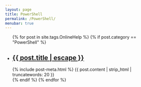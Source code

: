```yaml
---
layout: page
title: PowerShell
permalink: /PowerShell/
menubar: true
---
```

<div class="home">

  <ul class="post-list">
    {% for post in site.tags.OnlineHelp %}
    {% if post.category == "PowerShell" %}
      <li>
        <h2>
          <a class="post-link" href="{{ post.url | prepend: site.baseurl }}">{{ post.title | escape }}</a>
        </h2>
        {% include post-meta.html %}
        {{ post.content | strip_html | truncatewords: 20 }}
      </li>
    {% endif %}
    {% endfor %}
  </ul>
</div>